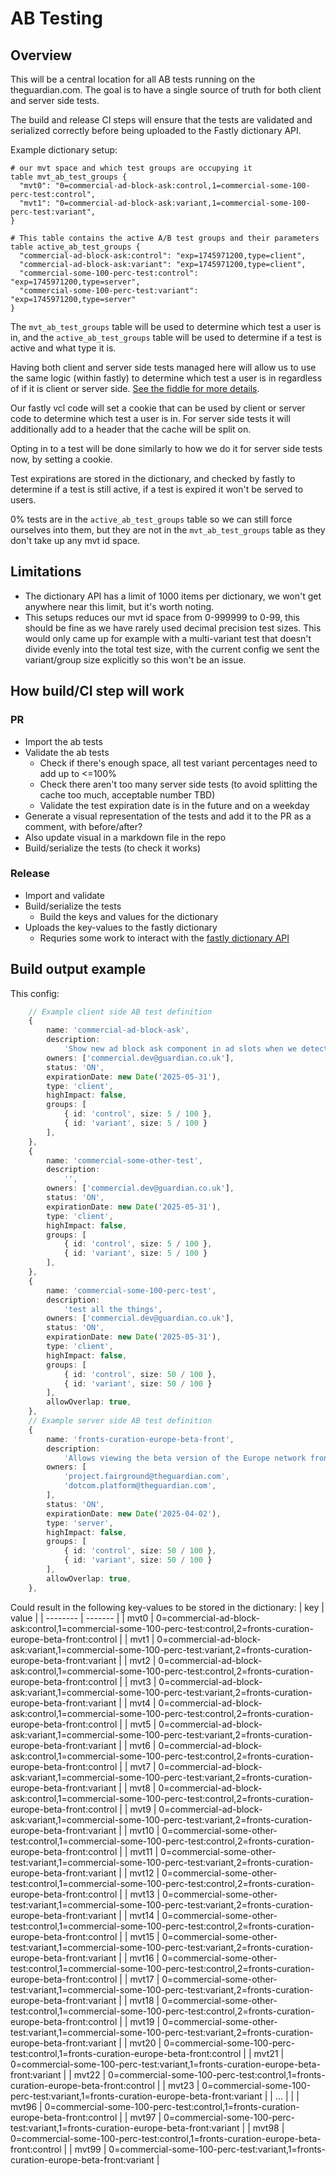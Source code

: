 # AB Testing

## Overview

This will be a central location for all AB tests running on the theguardian.com. The goal is to have a single source of truth for both client and server side tests.

The build and release CI steps will ensure that the tests are validated and serialized correctly before being uploaded to the Fastly dictionary API.

Example dictionary setup:

```
# our mvt space and which test groups are occupying it
table mvt_ab_test_groups {
  "mvt0": "0=commercial-ad-block-ask:control,1=commercial-some-100-perc-test:control",
  "mvt1": "0=commercial-ad-block-ask:variant,1=commercial-some-100-perc-test:variant",
}

# This table contains the active A/B test groups and their parameters
table active_ab_test_groups {
  "commercial-ad-block-ask:control": "exp=1745971200,type=client",
  "commercial-ad-block-ask:variant": "exp=1745971200,type=client",
  "commercial-some-100-perc-test:control": "exp=1745971200,type=server",
  "commercial-some-100-perc-test:variant": "exp=1745971200,type=server"
}
```

The `mvt_ab_test_groups` table will be used to determine which test a user is in, and the `active_ab_test_groups` table will be used to determine if a test is active and what type it is.

Having both client and server side tests managed here will allow us to use the same logic (within fastly) to determine which test a user is in regardless of if it is client or server side. [See the fiddle for more details](https://fiddle.fastly.dev/fiddle/47149485).

Our fastly vcl code will set a cookie that can be used by client or server code to determine which test a user is in. For server side tests it will additionally add to a header that the cache will be split on.

Opting in to a test will be done similarly to how we do it for server side tests now, by setting a cookie.

Test expirations are stored in the dictionary, and checked by fastly to determine if a test is still active, if a test is expired it won't be served to users.

0% tests are in the `active_ab_test_groups` table so we can still force ourselves into them, but they are not in the `mvt_ab_test_groups` table as they don't take up any mvt id space.

## Limitations

-   The dictionary API has a limit of 1000 items per dictionary, we won't get anywhere near this limit, but it's worth noting.
-   This setups reduces our mvt id space from 0-999999 to 0-99, this should be fine as we have rarely used decimal precision test sizes. This would only came up for example with a multi-variant test that doesn't divide evenly into the total test size, with the current config we sent the variant/group size explicitly so this won't be an issue.

## How build/CI step will work

### PR

-   Import the ab tests
-   Validate the ab tests
    -   Check if there's enough space, all test variant percentages need to add up to <=100%
    -   Check there aren't too many server side tests (to avoid splitting the cache too much, acceptable number TBD)
    -   Validate the test expiration date is in the future and on a weekday
-   Generate a visual representation of the tests and add it to the PR as a comment, with before/after?
-   Also update visual in a markdown file in the repo
-   Build/serialize the tests (to check it works)

### Release

-   Import and validate
-   Build/serialize the tests
    -   Build the keys and values for the dictionary
-   Uploads the key-values to the fastly dictionary
    -   Requries some work to interact with the [fastly dictionary API](https://www.fastly.com/documentation/reference/api/dictionaries/dictionary-item/)

## Build output example

This config:

```ts
	// Example client side AB test definition
	{
		name: 'commercial-ad-block-ask',
		description:
			'Show new ad block ask component in ad slots when we detect ad blocker usage',
		owners: ['commercial.dev@guardian.co.uk'],
		status: 'ON',
		expirationDate: new Date('2025-05-31'),
		type: 'client',
		highImpact: false,
		groups: [
			{ id: 'control', size: 5 / 100 },
			{ id: 'variant', size: 5 / 100 }
		],
	},
	{
		name: 'commercial-some-other-test',
		description:
			'',
		owners: ['commercial.dev@guardian.co.uk'],
		status: 'ON',
		expirationDate: new Date('2025-05-31'),
		type: 'client',
		highImpact: false,
		groups: [
			{ id: 'control', size: 5 / 100 },
			{ id: 'variant', size: 5 / 100 }
		],
	},
	{
		name: 'commercial-some-100-perc-test',
		description:
			'test all the things',
		owners: ['commercial.dev@guardian.co.uk'],
		status: 'ON',
		expirationDate: new Date('2025-05-31'),
		type: 'client',
		highImpact: false,
		groups: [
			{ id: 'control', size: 50 / 100 },
			{ id: 'variant', size: 50 / 100 }
		],
		allowOverlap: true,
	},
	// Example server side AB test definition
	{
		name: 'fronts-curation-europe-beta-front',
		description:
			'Allows viewing the beta version of the Europe network front',
		owners: [
			'project.fairground@theguardian.com',
			'dotcom.platform@theguardian.com',
		],
		status: 'ON',
		expirationDate: new Date('2025-04-02'),
		type: 'server',
		highImpact: false,
		groups: [
			{ id: 'control', size: 50 / 100 },
			{ id: 'variant', size: 50 / 100 }
		],
		allowOverlap: true,
	},
```

Could result in the following key-values to be stored in the dictionary:
| key | value |
| -------- | ------- |
| mvt0 | 0=commercial-ad-block-ask:control,1=commercial-some-100-perc-test:control,2=fronts-curation-europe-beta-front:control |
| mvt1 | 0=commercial-ad-block-ask:variant,1=commercial-some-100-perc-test:variant,2=fronts-curation-europe-beta-front:variant |
| mvt2 | 0=commercial-ad-block-ask:control,1=commercial-some-100-perc-test:control,2=fronts-curation-europe-beta-front:control |
| mvt3 | 0=commercial-ad-block-ask:variant,1=commercial-some-100-perc-test:variant,2=fronts-curation-europe-beta-front:variant |
| mvt4 | 0=commercial-ad-block-ask:control,1=commercial-some-100-perc-test:control,2=fronts-curation-europe-beta-front:control |
| mvt5 | 0=commercial-ad-block-ask:variant,1=commercial-some-100-perc-test:variant,2=fronts-curation-europe-beta-front:variant |
| mvt6 | 0=commercial-ad-block-ask:control,1=commercial-some-100-perc-test:control,2=fronts-curation-europe-beta-front:control |
| mvt7 | 0=commercial-ad-block-ask:variant,1=commercial-some-100-perc-test:variant,2=fronts-curation-europe-beta-front:variant |
| mvt8 | 0=commercial-ad-block-ask:control,1=commercial-some-100-perc-test:control,2=fronts-curation-europe-beta-front:control |
| mvt9 | 0=commercial-ad-block-ask:variant,1=commercial-some-100-perc-test:variant,2=fronts-curation-europe-beta-front:variant |
| mvt10 | 0=commercial-some-other-test:control,1=commercial-some-100-perc-test:control,2=fronts-curation-europe-beta-front:control |
| mvt11 | 0=commercial-some-other-test:variant,1=commercial-some-100-perc-test:variant,2=fronts-curation-europe-beta-front:variant |
| mvt12 | 0=commercial-some-other-test:control,1=commercial-some-100-perc-test:control,2=fronts-curation-europe-beta-front:control |
| mvt13 | 0=commercial-some-other-test:variant,1=commercial-some-100-perc-test:variant,2=fronts-curation-europe-beta-front:variant |
| mvt14 | 0=commercial-some-other-test:control,1=commercial-some-100-perc-test:control,2=fronts-curation-europe-beta-front:control |
| mvt15 | 0=commercial-some-other-test:variant,1=commercial-some-100-perc-test:variant,2=fronts-curation-europe-beta-front:variant |
| mvt16 | 0=commercial-some-other-test:control,1=commercial-some-100-perc-test:control,2=fronts-curation-europe-beta-front:control |
| mvt17 | 0=commercial-some-other-test:variant,1=commercial-some-100-perc-test:variant,2=fronts-curation-europe-beta-front:variant |
| mvt18 | 0=commercial-some-other-test:control,1=commercial-some-100-perc-test:control,2=fronts-curation-europe-beta-front:control |
| mvt19 | 0=commercial-some-other-test:variant,1=commercial-some-100-perc-test:variant,2=fronts-curation-europe-beta-front:variant |
| mvt20 | 0=commercial-some-100-perc-test:control,1=fronts-curation-europe-beta-front:control |
| mvt21 | 0=commercial-some-100-perc-test:variant,1=fronts-curation-europe-beta-front:variant |
| mvt22 | 0=commercial-some-100-perc-test:control,1=fronts-curation-europe-beta-front:control |
| mvt23 | 0=commercial-some-100-perc-test:variant,1=fronts-curation-europe-beta-front:variant |
| ... | |
| mvt96 | 0=commercial-some-100-perc-test:control,1=fronts-curation-europe-beta-front:control |
| mvt97 | 0=commercial-some-100-perc-test:variant,1=fronts-curation-europe-beta-front:variant |
| mvt98 | 0=commercial-some-100-perc-test:control,1=fronts-curation-europe-beta-front:control |
| mvt99 | 0=commercial-some-100-perc-test:variant,1=fronts-curation-europe-beta-front:variant |

